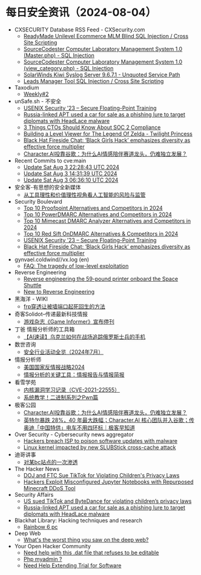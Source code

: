 # 每日安全资讯（2024-08-04）

- CXSECURITY Database RSS Feed - CXSecurity.com
  - [ReadyMade Unilevel Ecommerce MLM Blind SQL Injection / Cross Site Scripting](https://cxsecurity.com/issue/WLB-2024080005)
  - [SourceCodester Computer Laboratory Management System 1.0 (Master.php) - SQL Injection](https://cxsecurity.com/issue/WLB-2024080004)
  - [SourceCodester Computer Laboratory Management System 1.0 (view_category.php) - SQL Injection](https://cxsecurity.com/issue/WLB-2024080003)
  - [SolarWinds Kiwi Syslog Server 9.6.7.1 - Unquoted Service Path](https://cxsecurity.com/issue/WLB-2024080002)
  - [Leads Manager Tool SQL Injection / Cross Site Scripting](https://cxsecurity.com/issue/WLB-2024080001)
- Taxodium
  - [Weekly#2](https://taxodium.ink/post/weekly/2/)
- unSafe.sh - 不安全
  - [USENIX Security ’23 – Secure Floating-Point Training](https://buaq.net/go-254124.html)
  - [Russia-linked APT used a car for sale as a phishing lure to target diplomats with HeadLace malware](https://buaq.net/go-254116.html)
  - [3 Things CTOs Should Know About SOC 2 Compliance](https://buaq.net/go-254120.html)
  - [Building a Level Viewer for The Legend Of Zelda - Twilight Princess](https://buaq.net/go-254121.html)
  - [Black Hat Fireside Chat: ‘Black Girls Hack’ emphasizes diversity as effective force multiplier](https://buaq.net/go-254117.html)
  - [Character.AI投靠谷歌：为什么AI情感陪伴赛道龙头，仍难独立发展？](https://buaq.net/go-254134.html)
- Recent Commits to cve:main
  - [Update Sat Aug  3 22:28:43 UTC 2024](https://github.com/trickest/cve/commit/c74aa7739d41f1137e2ec1af89637d7a67e2ad27)
  - [Update Sat Aug  3 14:31:39 UTC 2024](https://github.com/trickest/cve/commit/21143567eb9f4e01dc0c49f6aff0828718f81ef7)
  - [Update Sat Aug  3 06:36:10 UTC 2024](https://github.com/trickest/cve/commit/75b3c7150ea6d1d914f61c42c561f4debff954f6)
- 安全客-有思想的安全新媒体
  - [从工具理性和价值理性视角看人工智能的风险与监管](https://www.anquanke.com/post/id/298752)
- Security Boulevard
  - [Top 10 Proofpoint Alternatives and Competitors in 2024](https://securityboulevard.com/2024/08/top-10-proofpoint-alternatives-and-competitors-in-2024/)
  - [Top 10 PowerDMARC Alternatives and Competitors in 2024](https://securityboulevard.com/2024/08/top-10-powerdmarc-alternatives-and-competitors-in-2024/)
  - [Top 10 Mimecast DMARC Analyzer Alternatives and Competitors in 2024](https://securityboulevard.com/2024/08/top-10-mimecast-dmarc-analyzer-alternatives-and-competitors-in-2024/)
  - [Top 10 Red Sift OnDMARC Alternatives & Competitors in 2024](https://securityboulevard.com/2024/08/top-10-red-sift-ondmarc-alternatives-competitors-in-2024/)
  - [USENIX Security ’23 – Secure Floating-Point Training](https://securityboulevard.com/2024/08/usenix-security-23-secure-floating-point-training/)
  - [Black Hat Fireside Chat: ‘Black Girls Hack’ emphasizes diversity as effective force multiplier](https://securityboulevard.com/2024/08/black-hat-fireside-chat-black-girls-hack-emphasizes-diversity-as-effective-force-multiplier/)
- gynvael.coldwind//vx.log (en)
  - [FAQ: The tragedy of low-level exploitation](https://gynvael.coldwind.pl/?id=791)
- Reverse Engineering
  - [Reverse engineering the 59-pound printer onboard the Space Shuttle](https://www.reddit.com/r/ReverseEngineering/comments/1ej9o3r/reverse_engineering_the_59pound_printer_onboard/)
  - [New to Reverse Engineering](https://www.reddit.com/r/ReverseEngineering/comments/1ejeq86/new_to_reverse_engineering/)
- 黑海洋 - WIKI
  - [frp穿透让被墙端口起死回生的方法](https://www.upx8.com/4249)
- 奇客Solidot–传递最新科技情报
  - [游戏杂志《Game Informer》宣布停刊](https://www.solidot.org/story?sid=78873)
- 丁爸 情报分析师的工具箱
  - [【AI速读】乌克兰如何在战场追踪俄罗斯士兵的手机](https://mp.weixin.qq.com/s?__biz=MzI2MTE0NTE3Mw==&mid=2651145453&idx=1&sn=9ce6da20fc2c40e4d299e9fbde939331&chksm=f1af33d7c6d8bac1b7e295f9e1d223f6ee0d7c64f02ea8c52226fd3d32ef28839249e3ed7452&scene=58&subscene=0#rd)
- 数世咨询
  - [安全行业活动全览（2024年7月）](https://mp.weixin.qq.com/s?__biz=MzkxNzA3MTgyNg==&mid=2247514515&idx=1&sn=5a5b1f432c7bce3bf2abee4a1a6e8819&chksm=c144cb2ef63342381a1b3adf9e2408a554a693079ff8d1e153fc467eae0701b74b8aa5f8a041&scene=58&subscene=0#rd)
- 情报分析师
  - [美国国家反情报战略2024](https://mp.weixin.qq.com/s?__biz=MzA3Mjc1MTkwOA==&mid=2650553650&idx=1&sn=d165ee6d5ba20a228e3f117d74da025b&chksm=87111379b0669a6fd0f80f641dccec035b586188b1fa5580c2519deed5404439cd1f70b62683&scene=58&subscene=0#rd)
  - [情报分析的关键工具：情报报告与情报简报](https://mp.weixin.qq.com/s?__biz=MzA3Mjc1MTkwOA==&mid=2650553650&idx=2&sn=cc58fa29991dd355e13de13ab61b484e&chksm=87111379b0669a6f77a7bacf8965f95b8dd909e390f1d4bed4f442d50aaa569ebf46b1ea280b&scene=58&subscene=0#rd)
- 看雪学苑
  - [内核漏洞学习记录（CVE-2021-22555）](https://mp.weixin.qq.com/s?__biz=MjM5NTc2MDYxMw==&mid=2458565629&idx=1&sn=f07b4983ee9378e3146d939c02c51bd7&chksm=b18d8b7786fa0261a9685c18bcc980819b8524e61e75ea1af315b5b383bde56947b61658691e&scene=58&subscene=0#rd)
  - [系统教学！二进制系列之Pwn篇](https://mp.weixin.qq.com/s?__biz=MjM5NTc2MDYxMw==&mid=2458565629&idx=2&sn=4f89f836c97e2897837bfdc2c3d8d92d&chksm=b18d8b7786fa0261b92ae0d6f4ddc4d2f719228aead0e4db1b462ed720e0c3bb3ed7d4441adb&scene=58&subscene=0#rd)
- 极客公园
  - [Character.AI投靠谷歌：为什么AI情感陪伴赛道龙头，仍难独立发展？](https://mp.weixin.qq.com/s?__biz=MTMwNDMwODQ0MQ==&mid=2653049565&idx=1&sn=ff47399dd20d709c20c4ef9b99494576&chksm=7e572f6b4920a67db89483816caeb5f799595b8bb57f0afc3888494207510411b1e7cb78ec9c&scene=58&subscene=0#rd)
  - [英特尔暴跌 28%，40 年最大跌幅；Character.AI 核心团队并入谷歌；传奥迪「中国特供」电车不用四环标｜极客早知道](https://mp.weixin.qq.com/s?__biz=MTMwNDMwODQ0MQ==&mid=2653049519&idx=1&sn=9556f3488c0670854c843bdeb20f07a0&chksm=7e572f194920a60f0df0565fd66e9a7e2ce57376d9d78ab6ecd4629d0e5760e8f05fb64c96e8&scene=58&subscene=0#rd)
- Over Security - Cybersecurity news aggregator
  - [Hackers breach ISP to poison software updates with malware](https://www.bleepingcomputer.com/news/security/hackers-breach-isp-to-poison-software-updates-with-malware/)
  - [Linux kernel impacted by new SLUBStick cross-cache attack](https://www.bleepingcomputer.com/news/security/linux-kernel-impacted-by-new-slubstick-cross-cache-attack/)
- 迪哥讲事
  - [对某bc站点的一次渗透](https://mp.weixin.qq.com/s?__biz=MzIzMTIzNTM0MA==&mid=2247495451&idx=1&sn=d6ac8648b6c2329dc5e8b8acadc9149e&chksm=e8a5e578dfd26c6e0f6486bd673ab3b3b85293db073c16eb07562f94f0417b3f016c316bb95f&scene=58&subscene=0#rd)
- The Hacker News
  - [DOJ and FTC Sue TikTok for Violating Children's Privacy Laws](https://thehackernews.com/2024/08/doj-and-ftc-sue-tiktok-for-violating.html)
  - [Hackers Exploit Misconfigured Jupyter Notebooks with Repurposed Minecraft DDoS Tool](https://thehackernews.com/2024/08/hackers-exploit-misconfigured-jupyter.html)
- Security Affairs
  - [US sued TikTok and ByteDance for violating children’s privacy laws](https://securityaffairs.com/166512/laws-and-regulations/us-doj-sued-tiktok.html)
  - [Russia-linked APT used a car for sale as a phishing lure to target diplomats with HeadLace malware](https://securityaffairs.com/166496/apt/russia-apt-headlace-malware.html)
- Blackhat Library: Hacking techniques and research
  - [Rainbow 6 pc](https://www.reddit.com/r/blackhat/comments/1ejeb05/rainbow_6_pc/)
- Deep Web
  - [What's the worst thing you saw on the deep web?](https://www.reddit.com/r/deepweb/comments/1eiurrx/whats_the_worst_thing_you_saw_on_the_deep_web/)
- Your Open Hacker Community
  - [Need help with this .dat file that refuses to be editable](https://www.reddit.com/r/HowToHack/comments/1ej6ugq/need_help_with_this_dat_file_that_refuses_to_be/)
  - [Php myadmin ?](https://www.reddit.com/r/HowToHack/comments/1ejgok5/php_myadmin/)
  - [Need Help Extending Trial for Software](https://www.reddit.com/r/HowToHack/comments/1eits98/need_help_extending_trial_for_software/)
